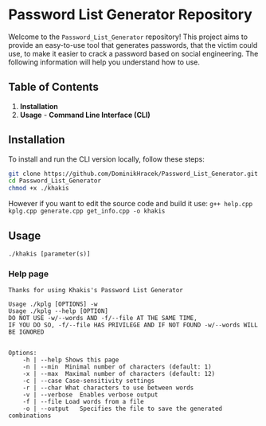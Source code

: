 # Password List Generator Repository
Welcome to the `Password_List_Generator` repository! This project aims to provide an easy-to-use tool that generates passwords, that the victim could use, to make it easier to crack a password based on social engineering. The following information will help you understand how to use.
## Table of Contents
1. **Installation**
2. **Usage** - **Command Line Interface (CLI)**
## Installation
To install and run the CLI version locally, follow these steps:
```bash
git clone https://github.com/DominikHracek/Password_List_Generator.git
cd Password_List_Generator
chmod +x ./khakis
```
However if you want to edit the source code and build it use:
`g++ help.cpp kplg.cpp generate.cpp get_info.cpp -o khakis`
## Usage
`./khakis [parameter(s)]`
### Help page
```
Thanks for using Khakis's Password List Generator

Usage ./kplg [OPTIONS] -w
Usage ./kplg --help [OPTION]
DO NOT USE -w/--words AND -f/--file AT THE SAME TIME,
IF YOU DO SO, -f/--file HAS PRIVILEGE AND IF NOT FOUND -w/--words WILL BE IGNORED


Options:
	-h | --help	Shows this page
	-n | --min	Minimal number of characters (default: 1)
	-x | --max	Maximal number of characters (default: 12)
	-c | --case	Case-sensitivity settings
	-r | --char	What characters to use between words
	-v | --verbose	Enables verbose output
	-f | --file	Load words from a file
	-o | --output	Specifies the file to save the generated combinations

```
